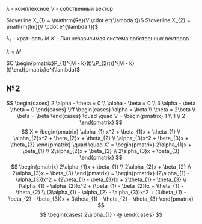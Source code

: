 $\lambda$ - комплексное
$V$ - собственный вектор

$\overline X_{1} = \mathrm{Re}(V \cdot e^{\lambda t})$
$\overline X_{2} = \mathrm{Im}(V \cdot e^{\lambda t})$

$\lambda_{1}$ - кратность $M$
$K$ - Лин независимая система собственных векторов

$k < M$

$C \begin{pmatrix}P_{1}^{M - k}(t)\\P_{2(t)}^{M - k}(t)\end{pmatrix}e^{\lambda}$

## №2
$$
\begin{cases}
2 \alpha - \theta = 0 \\
\alpha - \beta = 0 \\
3 \alpha - \beta - \theta = 0
\end{cases} \iff
\begin{cases}
\alpha = \beta \\
\theta = 2\beta \\
\beta = \beta
\end{cases}  \quad   \quad  V = \begin{pmatrix}
1 \\
1 \\
2
\end{pmatrix}  
$$
$$
X = \begin{pmatrix}
\alpha_{1} x^2 + \beta_{1}x + \theta_{1} \\
\alpha_{2}x^2 + \beta_{2}x + \theta_{2} \\
\alpha_{3}x^2 + \beta_{3}x + \theta_{3}
\end{pmatrix}  \quad  \quad X' = \begin{pmatrix}
2\alpha_{1}x + \beta_{1} \\
2\alpha_{2}x + \beta_{2} \\
2\alpha_{3}x + \beta_{3}
\end{pmatrix}  
$$
$$
\begin{pmatrix}
2\alpha_{1}x + \beta_{1} \\
2\alpha_{2}x + \beta_{2} \\
2\alpha_{3}x + \beta_{3}
\end{pmatrix} = \begin{pmatrix}
(2\alpha_{1} - \alpha_{3})x^2 + (2\beta_{1} - \beta_{3})x + 2\theta_{1} - \theta_{3} \\
(\alpha_{1} - \alpha_{2})x^2 + (\beta_{1} - \beta_{2})x + \theta_{1} - \theta_{2} \\
(3\alpha_{1} - \alpha_{2} - \alpha_{3})x^2 + (3\beta_{1} - \beta_{2} - \beta_{3})x + 3\theta_{1} - \theta_{2} - \theta_{3}
\end{pmatrix}
$$
$$
\begin{cases}
2\alpha_{1} - @
\end{cases}
$$